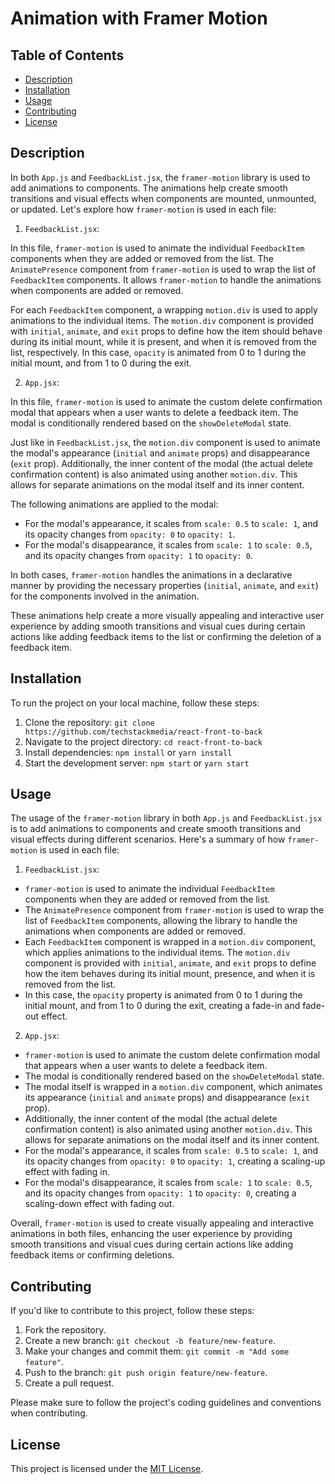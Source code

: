# Animation with Framer Motion

## Table of Contents

- [Description](#description)
- [Installation](#installation)
- [Usage](#usage)
- [Contributing](#contributing)
- [License](#license)

## Description

In both `App.js` and `FeedbackList.jsx`, the `framer-motion` library is used to add animations to components. The animations help create smooth transitions and visual effects when components are mounted, unmounted, or updated. Let's explore how `framer-motion` is used in each file:

1. `FeedbackList.jsx`:

In this file, `framer-motion` is used to animate the individual `FeedbackItem` components when they are added or removed from the list. The `AnimatePresence` component from `framer-motion` is used to wrap the list of `FeedbackItem` components. It allows `framer-motion` to handle the animations when components are added or removed.

For each `FeedbackItem` component, a wrapping `motion.div` is used to apply animations to the individual items. The `motion.div` component is provided with `initial`, `animate`, and `exit` props to define how the item should behave during its initial mount, while it is present, and when it is removed from the list, respectively. In this case, `opacity` is animated from 0 to 1 during the initial mount, and from 1 to 0 during the exit.

2. `App.jsx`:

In this file, `framer-motion` is used to animate the custom delete confirmation modal that appears when a user wants to delete a feedback item. The modal is conditionally rendered based on the `showDeleteModal` state.

Just like in `FeedbackList.jsx`, the `motion.div` component is used to animate the modal's appearance (`initial` and `animate` props) and disappearance (`exit` prop). Additionally, the inner content of the modal (the actual delete confirmation content) is also animated using another `motion.div`. This allows for separate animations on the modal itself and its inner content.

The following animations are applied to the modal:

- For the modal's appearance, it scales from `scale: 0.5` to `scale: 1`, and its opacity changes from `opacity: 0` to `opacity: 1`.
- For the modal's disappearance, it scales from `scale: 1` to `scale: 0.5`, and its opacity changes from `opacity: 1` to `opacity: 0`.

In both cases, `framer-motion` handles the animations in a declarative manner by providing the necessary properties (`initial`, `animate`, and `exit`) for the components involved in the animation.

These animations help create a more visually appealing and interactive user experience by adding smooth transitions and visual cues during certain actions like adding feedback items to the list or confirming the deletion of a feedback item.

## Installation

To run the project on your local machine, follow these steps:

1. Clone the repository: `git clone https://github.com/techstackmedia/react-front-to-back`
2. Navigate to the project directory: `cd react-front-to-back`
3. Install dependencies: `npm install` or `yarn install`
4. Start the development server: `npm start` or `yarn start`

## Usage

The usage of the `framer-motion` library in both `App.js` and `FeedbackList.jsx` is to add animations to components and create smooth transitions and visual effects during different scenarios. Here's a summary of how `framer-motion` is used in each file:

1. `FeedbackList.jsx`:

- `framer-motion` is used to animate the individual `FeedbackItem` components when they are added or removed from the list.
- The `AnimatePresence` component from `framer-motion` is used to wrap the list of `FeedbackItem` components, allowing the library to handle the animations when components are added or removed.
- Each `FeedbackItem` component is wrapped in a `motion.div` component, which applies animations to the individual items. The `motion.div` component is provided with `initial`, `animate`, and `exit` props to define how the item behaves during its initial mount, presence, and when it is removed from the list.
- In this case, the `opacity` property is animated from 0 to 1 during the initial mount, and from 1 to 0 during the exit, creating a fade-in and fade-out effect.

2. `App.jsx`:

- `framer-motion` is used to animate the custom delete confirmation modal that appears when a user wants to delete a feedback item.
- The modal is conditionally rendered based on the `showDeleteModal` state.
- The modal itself is wrapped in a `motion.div` component, which animates its appearance (`initial` and `animate` props) and disappearance (`exit` prop).
- Additionally, the inner content of the modal (the actual delete confirmation content) is also animated using another `motion.div`. This allows for separate animations on the modal itself and its inner content.
- For the modal's appearance, it scales from `scale: 0.5` to `scale: 1`, and its opacity changes from `opacity: 0` to `opacity: 1`, creating a scaling-up effect with fading in.
- For the modal's disappearance, it scales from `scale: 1` to `scale: 0.5`, and its opacity changes from `opacity: 1` to `opacity: 0`, creating a scaling-down effect with fading out.

Overall, `framer-motion` is used to create visually appealing and interactive animations in both files, enhancing the user experience by providing smooth transitions and visual cues during certain actions like adding feedback items or confirming deletions.

## Contributing

If you'd like to contribute to this project, follow these steps:

1. Fork the repository.
2. Create a new branch: `git checkout -b feature/new-feature`.
3. Make your changes and commit them: `git commit -m "Add some feature"`.
4. Push to the branch: `git push origin feature/new-feature`.
5. Create a pull request.

Please make sure to follow the project's coding guidelines and conventions when contributing.

## License

This project is licensed under the [MIT License](https://opensource.org/licenses/MIT).
